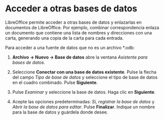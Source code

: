 
# Acceder a otras bases de datos

LibreOffice permite acceder a otras bases de datos y enlazarlas en documentos de LibreOffice. Por ejemplo, combinar correspondencia enlaza un documento que contiene una lista de nombres y direcciones con una carta, generando una copia de la carta para cada entrada.

Para acceder a una fuente de datos que no es un archivo *.odb:


1. **Archivo → Nuevo → Base de datos** abre la ventana *Asistente para bases de datos*.

1. Seleccione **Conectar con una base de datos existente**. Pulse la flecha del campo *Tipo de base de datos* y seleccione el tipo de base de datos en el cuadro combinado. Pulse **Siguiente**.


1. Pulse *Examinar* y seleccione la base de datos. Haga clic en **Siguiente**.

1. Acepte las opciones predeterminadas: *Sí, registrar la base de datos* y *Abrir la base de datos para editar*. Pulse **Finalizar**. Indique un nombre para la base de datos y guárdela donde desee.

